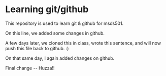 # Learning git/github

This repository is used to learn git & github for msds501. 

On this line, we added some changes in github.

A few days later, we cloned this in class, wrote this sentence, and will now push this file back to github. :)

On that same day, I again added changes on github.

Final change -- Huzza!!


